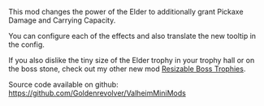 This mod changes the power of the Elder to additionally grant Pickaxe Damage and Carrying Capacity.

You can configure each of the effects and also translate the new tooltip in the config.


If you also dislike the tiny size of the Elder trophy in your trophy hall or on the boss stone, check out my other new mod [Resizable Boss Trophies](https://valheim.thunderstore.io/package/Goldenrevolver/Resizable_Boss_Trophies/).

Source code available on github: https://github.com/Goldenrevolver/ValheimMiniMods